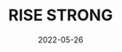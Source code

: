 ---
title: RISE STRONG
date: 2022-05-26
hashtag: rise-strong
type: cue
tags:
  - A new day
  - cue
  - SURVIVE
---